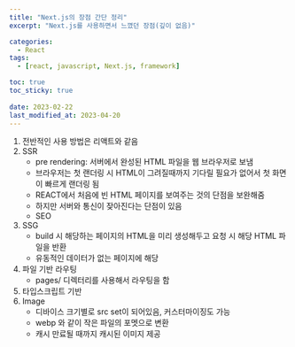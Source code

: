 ```yaml
---
title: "Next.js의 장점 간단 정리"
excerpt: "Next.js를 사용하면서 느꼈던 장점(깊이 없음)"

categories:
  - React
tags:
  - [react, javascript, Next.js, framework]

toc: true
toc_sticky: true
 
date: 2023-02-22
last_modified_at: 2023-04-20
---
```


1. 전반적인 사용 방법은 리액트와 같음
1. SSR
    - pre rendering: 서버에서 완성된 HTML 파일을 웹 브라우저로 보냄
    - 브라우저는 첫 랜더링 시 HTML이 그려질때까지 기다릴 필요가 없어서 첫 화면이 빠르게 랜더링 됨
    - REACT에서 처음에 빈 HTML 페이지를 보여주는 것의 단점을 보완해줌
    - 하지만 서버와 통신이 잦아진다는 단점이 있음
    - SEO
1. SSG
    - build 시 해당하는 페이지의 HTML을 미리 생성해두고 요청 시 해당 HTML 파일을 반환
    - 유동적인 데이터가 없는 페이지에 해당
1. 파일 기반 라우팅
    - pages/ 디렉터리를 사용해서 라우팅을 함
1. 타입스크립트 기반
1. Image
    - 디바이스 크기별로 src set이 되어있음, 커스터마이징도 가능
    - webp 와 같이 작은 파일의 포멧으로 변환
    - 캐시 만료될 때까지 캐시된 이미지 제공


